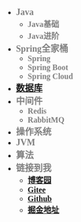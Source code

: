 - **<font size="4" style="font-family:STFangsong" color=gray>Java</font>**
  - **<font size="3" style="font-family:STFangsong" color=gray>Java基础</font>**
  - **<font size="3" style="font-family:STFangsong" color=gray>Java进阶</font>**
- **<font size="4" style="font-family:STFangsong" color=gray>Spring全家桶</font>**
  - **<font size="3" style="font-family:STFangsong" color=gray>Spring</font>**
  - **<font size="3" style="font-family:STFangsong" color=gray>Spring Boot</font>**
  - **<font size="3" style="font-family:STFangsong" color=gray>Spring Cloud</font>**
- **<font size="4" style="font-family:STFangsong" color=gray>[数据库](mynotes/数据库/MySQL/AAA-MySQL面试题)</font>**
- **<font size="4" style="font-family:STFangsong" color=gray>中间件</font>**
  - **<font size="3" style="font-family:STFangsong" color=gray>Redis</font>**
  - **<font size="3" style="font-family:STFangsong" color=gray>RabbitMQ</font>**
- **<font size="4" style="font-family:STFangsong" color=gray>操作系统</font>**
- **<font size="4" style="font-family:STFangsong" color=gray>JVM</font>**
- **<font size="4" style="font-family:STFangsong" color=gray>算法</font>**
- <font size="4" style="font-family:STFangsong" color=gray>**链接到我**</font>
  - <font size="3" style="font-family:STFangsong" color=gray>**[博客园](https://www.cnblogs.com/lishanbiaosMark/)**</font>
  - <font size="3" style="font-family:STFangsong" color=gray>**[Gitee](https://gitee.com/l-s-b/projects)**  </font>
  - <font size="3" style="font-family:STFangsong" color=gray>**[Github](https://github.com/longfei-lsb)**  </font>
  - <font size="3" style="font-family:STFangsong" color=gray>**[掘金地址](https://juejin.cn/user/638147702306376)**  </font>